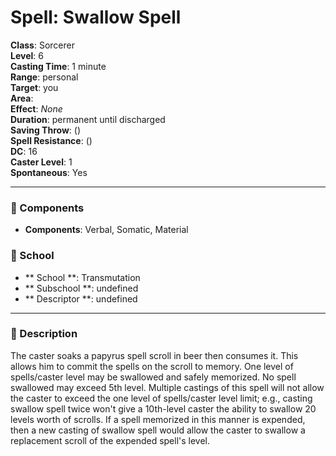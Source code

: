 
# Spell: Swallow Spell
**Class**: Sorcerer  
**Level**: 6  
**Casting Time**: 1 minute  
**Range**: personal  
**Target**: you  
**Area**:   
**Effect**: _None_  
**Duration**: permanent until discharged  
**Saving Throw**:  ()  
**Spell Resistance**:  ()  
**DC**: 16  
**Caster Level**: 1  
**Spontaneous**: Yes

---

### 🔮 Components
- **Components**: Verbal, Somatic, Material

### 🏫 School
- ** School **: Transmutation
- ** Subschool **: undefined
- ** Descriptor **: undefined
---

### 📜 Description
The caster soaks a papyrus spell scroll in beer then consumes it. This allows him to commit the spells on the scroll to memory. One level of spells/caster level may be swallowed and safely memorized. No spell swallowed may exceed 5th level. Multiple castings of this spell will not allow the caster to exceed the one level of spells/caster level limit; e.g., casting swallow spell twice won't give a 10th-level caster the ability to swallow 20 levels worth of scrolls. If a spell memorized in this manner is expended, then a new casting of swallow spell would allow the caster to swallow a replacement scroll of the expended spell's level.
